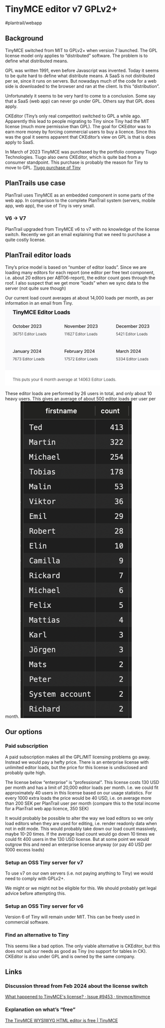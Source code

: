 # TinyMCE editor v7 GPLv2+
#plantrail/webapp

## Background
TinyMCE switched from MIT to GPLv2+ when version 7 launched. The GPL license model only applies to “distributed” software. The problem is to define what distributed means.

GPL was written 1991, even before Javascript was invented. Today it seems to be quite hard to define what distribute means. A SaaS is not distributed per se, since it runs on servers. But nowadays much of the code for a web side is downloaded to the browser and ran at the client. Is this “distribution”.

Unfortunately it seems to be very hard to come to a conclusion. Some say that a SaaS (web app) can never go under GPL. Others say that GPL does apply.

CKEditor (Tiny’s only real competitor) switched to GPL a while ago. Apparently this lead to people migrating to Tiny since Tiny had the MIT license (much more permissive than GPL). The goal for CKEditor was to earn more money by forcing commercial users to buy a licence. Since this was the goal it seems apparent that CKEditor’s view on GPL is that is does apply to SaaS.

In March of 2023 TinyMCE was purchased by the portfolio company Tiugo Technologies. Tiugo also owns CKEditor, which is quite bad from a consumer standpoint. This purchase is probably the reason for Tiny to move to GPL. 
[Tiugo purchase of Tiny](https://www.tiny.cloud/blog/tiugo-portfolio-with-tinymce/)<!-- {"preview":"true"} -->


## PlanTrails use case
PlanTrail uses TinyMCE as an embedded component in some parts of the web app. In comparison to the complete PlanTrail system (servers, mobile app, web app), the use of Tiny is very small.

### V6 -> V7
PlanTrail upgraded from TinyMCE v6 to v7 with no knowledge of the license switch. Recently we got an email explaining that we need to purchase a quite costly license.

## PlanTrail editor loads
Tiny’s price model is based on “number of editor loads”. Since we are loading many editors for each report (one editor per free text component, i.e. about 20 editors per ABT06-report), the editor count goes through the roof. I also suspect that we get more “loads” when we sync data to the server (not quite sure though)

Our current load count averages at about 14,000 loads per month, as per information in an email from Tiny.
![](TinyMCE%20editor%20v7%20GPLv2+/image.png)<!-- {"width":346} -->

These editor loads are performed by 26 users in total, and only about 10 heavy users. This gives an average of about 500 editor loads per user per month.
![](TinyMCE%20editor%20v7%20GPLv2+/image%202.png)<!-- {"width":150} -->
## Our options
### Paid subscription
A paid subscription makes all the GPL/MIT licensing problems go away. Instead we would pay a hefty price. There is an enterprise license with unlimited editor loads, but the price for this license is undisclosed and probably quite high.

The license below “enterprise” is “professional”. This license costs 130 USD per month and has a limit of 20,000 editor loads per month. I.e. we could fit approximately 40 users in this license based on our usage statistics. For every 1000 extra loads the price would be 40 USD, i.e. on average more than 200 SEK per PlanTrail user per month (compare this to the total income for a PlanTrail web app licence, 350 SEK)

It would probably be possible to alter the way we load editors so we only load editors when they are used for editing, i.e. render readonly data when not in edit mode. This would probably take down our load count massively, maybe 10-20 times. If the average load count would go down 10 times we could fit 400 users in the 130 USD license. But at some point we would outgrow this and need an enterprise license anyway (or pay 40 USD per 1000 excess loads)

### Setup an OSS Tiny server for v7
To use v7 on our own servers (i.e. not paying anything to Tiny) we would need to comply with GPLv2+.

We might or we might not be eligible for this. We should probably get legal advice before attempting this.

### Setup an OSS Tiny server for v6
Version 6 of Tiny will remain under MIT. This can be freely used in commercial software.

### Find an alternative to Tiny
This seems like a bad option. The only viable alternative is CKEditor, but this does not suit our needs as good as Tiny (no support for tables in CK). CKEditor is also under GPL and is owned by the same company.

## Links
### Discussion thread from Feb 2024 about the license switch
[What happened to TinyMCE's license? · Issue \#9453 · tinymce/tinymce](https://github.com/tinymce/tinymce/issues/9453)

### Explanation on what’s “free”
[The TinyMCE WYSIWYG HTML editor is free | TinyMCE](https://www.tiny.cloud/blog/tinymce-free-wysiwyg-html-editor/)
